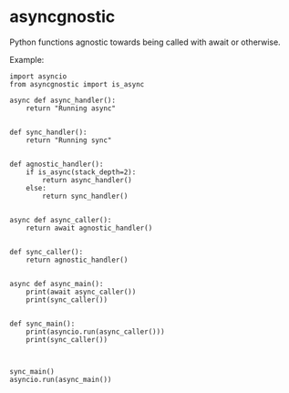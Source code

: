# asyncgnostic

Python functions agnostic towards being called with await or otherwise.


Example:

```
import asyncio
from asyncgnostic import is_async

async def async_handler():
    return "Running async"


def sync_handler():
    return "Running sync"


def agnostic_handler():
    if is_async(stack_depth=2):
        return async_handler()
    else:
        return sync_handler()


async def async_caller():
    return await agnostic_handler()


def sync_caller():
    return agnostic_handler()


async def async_main():
    print(await async_caller())
    print(sync_caller())


def sync_main():
    print(asyncio.run(async_caller()))
    print(sync_caller())



sync_main()
asyncio.run(async_main())
```